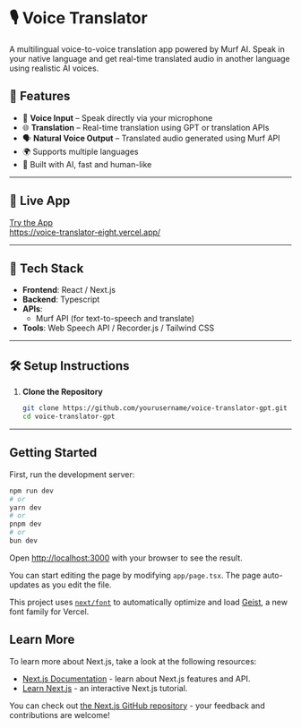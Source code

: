 
# 🎙️ Voice Translator

A multilingual voice-to-voice translation app powered by Murf AI. Speak in your native language and get real-time translated audio in another language using realistic AI voices.

## 🚀 Features

- 🎤 **Voice Input** – Speak directly via your microphone
- 🌐 **Translation** – Real-time translation using GPT or translation APIs
- 🗣️ **Natural Voice Output** – Translated audio generated using Murf API
- 🌍 Supports multiple languages
- 🧠 Built with AI, fast and human-like

---

## 🔗 Live App

[Try the App](#)  
https://voice-translator-eight.vercel.app/

---

## 🧰 Tech Stack

- **Frontend**: React / Next.js
- **Backend**: Typescript
- **APIs**:
  - Murf API (for text-to-speech and translate)
- **Tools**: Web Speech API / Recorder.js / Tailwind CSS

---

## 🛠️ Setup Instructions

1. **Clone the Repository**
   ```bash
   git clone https://github.com/yourusername/voice-translator-gpt.git
   cd voice-translator-gpt
---

## Getting Started

First, run the development server:

```bash
npm run dev
# or
yarn dev
# or
pnpm dev
# or
bun dev
```

Open [http://localhost:3000](http://localhost:3000) with your browser to see the result.

You can start editing the page by modifying `app/page.tsx`. The page auto-updates as you edit the file.

This project uses [`next/font`](https://nextjs.org/docs/app/building-your-application/optimizing/fonts) to automatically optimize and load [Geist](https://vercel.com/font), a new font family for Vercel.

## Learn More

To learn more about Next.js, take a look at the following resources:

- [Next.js Documentation](https://nextjs.org/docs) - learn about Next.js features and API.
- [Learn Next.js](https://nextjs.org/learn) - an interactive Next.js tutorial.

You can check out [the Next.js GitHub repository](https://github.com/vercel/next.js) - your feedback and contributions are welcome!
